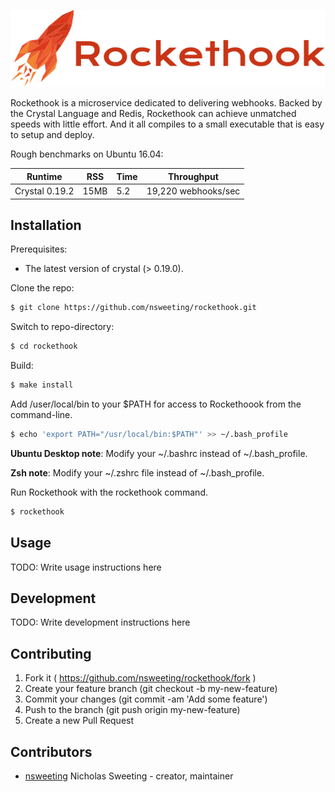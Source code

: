 ![alt tag](https://github.com/nsweeting/rockethook/blob/master/rockethook-logo.png?raw=true)

Rockethook is a microservice dedicated to delivering webhooks. Backed by the Crystal Language and Redis, Rockethook can achieve unmatched speeds with little effort. And it all compiles to a small executable that is easy to setup and deploy.

Rough benchmarks on Ubuntu 16.04:

Runtime | RSS | Time | Throughput
--------|-----|------|-------------
Crystal 0.19.2 | 15MB | 5.2 | 19,220 webhooks/sec

## Installation

Prerequisites:

* The latest version of crystal (> 0.19.0).

Clone the repo:
~~~ sh
$ git clone https://github.com/nsweeting/rockethook.git
~~~
Switch to repo-directory:
~~~ sh
$ cd rockethook
~~~
Build:
~~~ sh
$ make install
~~~
Add /user/local/bin to your $PATH for access to Rockethoook from the command-line.
~~~ sh
$ echo 'export PATH="/usr/local/bin:$PATH"' >> ~/.bash_profile
~~~
**Ubuntu Desktop note**: Modify your ~/.bashrc instead of ~/.bash_profile.

**Zsh note**: Modify your ~/.zshrc file instead of ~/.bash_profile.

Run Rockethook with the rockethook command.

~~~ sh
$ rockethook
~~~

## Usage

TODO: Write usage instructions here

## Development

TODO: Write development instructions here

## Contributing

1. Fork it ( https://github.com/nsweeting/rockethook/fork )
2. Create your feature branch (git checkout -b my-new-feature)
3. Commit your changes (git commit -am 'Add some feature')
4. Push to the branch (git push origin my-new-feature)
5. Create a new Pull Request

## Contributors

- [nsweeting](https://github.com/nsweeting) Nicholas Sweeting - creator, maintainer
